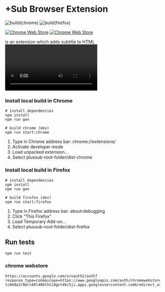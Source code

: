 # +Sub Browser Extension
![build(chrome)](https://github.com/plussub/plussub/workflows/build%20and%20deploy(chrome)/badge.svg)
![build(firefox)](https://github.com/plussub/plussub/workflows/build%20and%20deploy(firefox)/badge.svg)

[![Chrome Web Store](https://img.shields.io/chrome-web-store/stars/lpobdmdfgjokempajoobgfdnhjbjlnpm?label=chrome%20webstore%20rating&style=plastic)](https://chrome.google.com/webstore/detail/%20sub/lpobdmdfgjokempajoobgfdnhjbjlnpm)
[![Chrome Web Store](https://img.shields.io/chrome-web-store/users/lpobdmdfgjokempajoobgfdnhjbjlnpm?label=chrome%20users)](https://chrome.google.com/webstore/detail/%20sub/lpobdmdfgjokempajoobgfdnhjbjlnpm)


is an extension which adds subtitle to HTML <video> tags via file or subtitle search powered by tmbd & opensubtitles.org.

### Install local build in Chrome
```
# install dependencies
npm install
npm run gen

# build chrome (dev)
npm run start:chrome
```

1) Type in Chrome address bar: chrome://extensions/
2) Activate developer mode
3) Load unpacked extension...
4) Select plussub-root-folder/dist-chrome

### Install local build in Firefox
```
# install dependencies
npm install
npm run gen

# build firefox (dev)
npm run start:firefox
```

1) Type in Firefox address bar: about:debugging
2) Click "This Firefox"
3) Load Temporary Add-on...
4) Select plussub-root-folder/dist-firefox

## Run tests
```
npm run test
```

### chrome webstore 

```
https://accounts.google.com/o/oauth2/auth?response_type=code&scope=https://www.googleapis.com/auth/chromewebstore&client_id=52192900965-tc6m9a3r0mrc66l406lht14gvt4kc5ji.apps.googleusercontent.com&redirect_uri=urn:ietf:wg:oauth:2.0:oob
```
